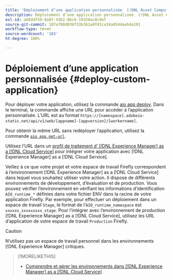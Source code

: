 ```yaml
---
title: 'Déploiement d’une application personnalisée  [!DNL Asset Compute Service] '
description: Déploiement d’une application personnalisée  [!DNL Asset Compute Service] .
exl-id: a68d4f59-8a8f-43b2-8bc6-19320ac8c9ef
source-git-commit: 187a788d036f33b361a0fd1ca34a854daeb4a101
workflow-type: tm+mt
source-wordcount: '183'
ht-degree: 100%

---
```


# Déploiement d’une application personnalisée {#deploy-custom-application}

Pour déployer votre application, utilisez la commande [aio app deploy](https://github.com/adobe/aio-cli#aio-appdeploy). Dans le terminal, la commande affiche une URL pour accéder à l’application personnalisée. L’URL est au format `https://[namespace].adobeio-static.net/api/v1/web/[appname]-[appversion]/[workername]`.

Pour obtenir la même URL sans redéployer l’application, utilisez la commande [`aio app get-url`](https://github.com/adobe/aio-cli#aio-appget-url-action).

Utilisez l’URL dans un [profil de traitement d’ [!DNL Experience Manager]  as a  [!DNL Cloud Service]](https://experienceleague.adobe.com/docs/experience-manager-cloud-service/assets/manage/asset-microservices-configure-and-use.html?lang=fr) pour intégrer votre application avec [!DNL Experience Manager] as a [!DNL Cloud Service].

Veillez à ce que votre projet et votre espace de travail Firefly correspondent à l’environnement [!DNL Experience Manager] as a [!DNL Cloud Service] dans lequel vous souhaitez utiliser votre action. Il dispose de différents environnements de développement, d’évaluation et de production. Vous pouvez vérifier l’environnement en vérifiant les informations d’identification `AIO_runtime_*` définies dans votre fichier ENV dans la racine de votre application Firefly. Par exemple, pour effectuer un déploiement dans un espace de travail `Stage`, le format de l’`AIO_runtime_namespace` est `xxxxxx_xxxxxxxxx_stage`. Pour l’intégrer avec l’environnement de production [!DNL Experience Manager] as a [!DNL Cloud Service], utilisez les URL d’application de votre espace de travail `Production` Firefly.

>[!CAUTION]
>
>N’utilisez pas un espace de travail personnel dans les environnements [!DNL Experience Manager] critiques.

>[!MORELIKETHIS]
>
>* [Comprendre et gérer les environnements dans  [!DNL Experience Manager]  as a  [!DNL Cloud Service]](https://experienceleague.adobe.com/docs/experience-manager-cloud-service/implementing/using-cloud-manager/manage-environments.html?lang=fr).

